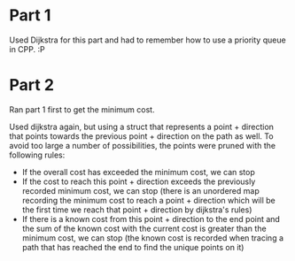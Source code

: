<h1>Part 1</h1>
Used Dijkstra for this part and had to remember how to use a priority queue in CPP. :P

<h1>Part 2</h1>
Ran part 1 first to get the minimum cost.

Used dijkstra again, but using a struct that represents a point + direction that points towards the previous point + direction on the path as well. To avoid too large a number of possibilities, the points were pruned with the following rules:
* If the overall cost has exceeded the minimum cost, we can stop
* If the cost to reach this point + direction exceeds the previously recorded minimum cost, we can stop (there is an unordered map recording the minimum cost to reach a point + direction which will be the first time we reach that point + direction by dijkstra's rules)
* If there is a known cost from this point + direction to the end point and the sum of the known cost with the current cost is greater than the minimum cost, we can stop (the known cost is recorded when tracing a path that has reached the end to find the unique points on it)